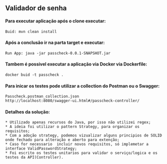 ## Validador de senha

#### Para executar aplicação após o clone executar:
    Buid: mvn clean install
#### Após a conclusão ir na parta target e executar:
    Run App: java -jar passcheck-0.0.1-SNAPSHOT.jar

#### Tambem é possivel executar a aplicação via Docker via Dockerfile:
    docker buid -t passcheck . 

#### Para inicar os testes pode utilizar a collection do Postman ou o Swagger:
    Passcheck.postman_collection.json
    http://localhost:8080/swagger-ui.html#/passcheck-controller/


#### Detalhes da solução:
    * Utilizado apenas recursos do Java, por isso não utilizei regex;
    * A ideia foi utilizar o pattern Strategy, para organizar os requisitos;
    * Com a adoção strategy, podemos vizualizar alguns principios de SOLID onde fechado para alteração e aberto para extenção;
    * Caso for necessario  incluir novos requisitos, só implemetar a interface ValidPasswordStrategy;
    * Foi escrito os testes unitarios para validar o serviço/logica e os testes da API(Controller).
    